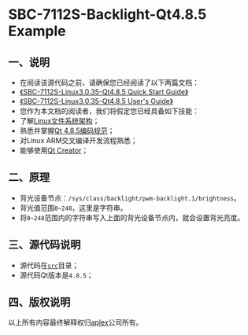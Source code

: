 # SBC-7112S-Backlight-Qt4.8.5 Example

## 一、说明

* 在阅读该源代码之前，请确保您已经阅读了以下两篇文档：
 * [《SBC-7112S-Linux3.0.35-Qt4.8.5 Quick Start Guide》](https://github.com/AplexOS/zh-cmn-Hans/blob/SBC-7112S-Linux3.0.35-Qt4.8.5-BSP/Quick_Start_Guide.md)
 * [《SBC-7112S-Linux3.0.35-Qt4.8.5 User's Guide》](https://github.com/AplexOS/zh-cmn-Hans/blob/SBC-7112S-Linux3.0.35-Qt4.8.5-BSP/User's_Guide.md)
* 您作为本文档的阅读者，我们将假定您已经具备如下技能：
 * 了解[Linux文件系统架构](http://www.tldp.org/LDP/intro-linux/html/sect_03_01.html)；
 * 熟悉并掌握[Qt 4.8.5编码规范](http://doc.qt.io/qt-4.8/)；
 * 对Linux ARM交叉编译开发流程熟悉；
 * 能够使用[Qt Creator](http://doc.qt.io/qtcreator/)；

## 二、原理

* 背光设备节点：`/sys/class/backlight/pwm-backlight.1/brightness`。
* 背光值范围`0~248`，这里是字符串。
* 将`0~248`范围内的字符串写入上面的背光设备节点内，就会设置背光亮度。

## 三、源代码说明

* 源代码在[`src`](src)目录；
* 源代码Qt版本是`4.8.5`；

## 四、版权说明

以上所有内容最终解释权归[aplex](http://www.aplextec.com/cn/home.php)公司所有。

